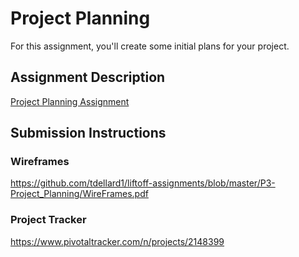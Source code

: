 # Project Planning
For this assignment, you'll create some initial plans for your project.

## Assignment Description
[Project Planning Assignment](https://education.launchcode.org/liftoff/assignments/planning/)

## Submission Instructions

### Wireframes

https://github.com/tdellard1/liftoff-assignments/blob/master/P3-Project_Planning/WireFrames.pdf

### Project Tracker

https://www.pivotaltracker.com/n/projects/2148399

